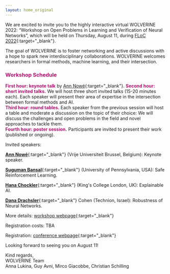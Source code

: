 ```yaml
---
layout: home_original
---
```


We are excited to invite you to the highly interactive virtual WOLVERINE 2022: “Workshop on Open Problems in Learning and Verification of Neural Networks”, which will be held on Thursday, August 11, during [FLoC 2022](https://www.floc2022.org/){:target="_blank"}.

The goal of WOLVERINE is to foster networking and active discussions with a hope to spark new interdisciplinary collaborations. WOLVERINE welcomes researchers in formal methods, machine learning, and their intersection. 


### <span style="color:#b11170">Workshop Schedule</span>
<span style="color:#b11170">**First hour: keynote talk**</span> by [Ann Nowé](https://ai.vub.ac.be/team/ann-nowe/){:target="_blank"}.
<span style="color:#b11170">**Second hour: short invited talks.**</span> We will host three short invited talks (15-20 minutes each). Each speaker will present their area of expertise in the intersection between formal methods and AI.\
<span style="color:#b11170">**Third hour: round tables.**</span> Each speaker from the previous session will host a table and moderate a discussion on the topic of their choice: We will discuss the challenges and open problems in the field and novel approaches to tackle them.\
<span style="color:#b11170">**Fourth hour: poster session.**</span> Participants are invited to present their work (published or ongoing).

Invited speakers:

[**Ann Nowé**](https://ai.vub.ac.be/team/ann-nowe/){:target="_blank"} (Vrije Universiteit Brussel, Belgium): Keynote speaker.

[**Suguman Bansal**](https://suguman.github.io/){:target="_blank"} (University of Pennsylvania, USA): Safe Reinforcement Learning.
	
[**Hana Chockler**](https://www.hanachockler.com/){:target="_blank"} (King's College London, UK): Explainable AI.
	
[**Dana Drachsler**](https://ddana.cswp.cs.technion.ac.il/){:target="_blank"} Cohen (Technion, Israel): Robustness of Neural Networks.

More details: [workshop webpage](https://Wolverine-workshop/wolverine2022.github.io){:target="_blank"} 

Registration costs: TBA

Registration: [conference webpage](https://www.floc2022.org/registration){:target="_blank"} 

Looking forward to seeing you on August 11!

Kind regards,\
WOLVERINE Team \
Anna Lukina, Guy Avni, Mirco Giacobbe, Christian Schilling

